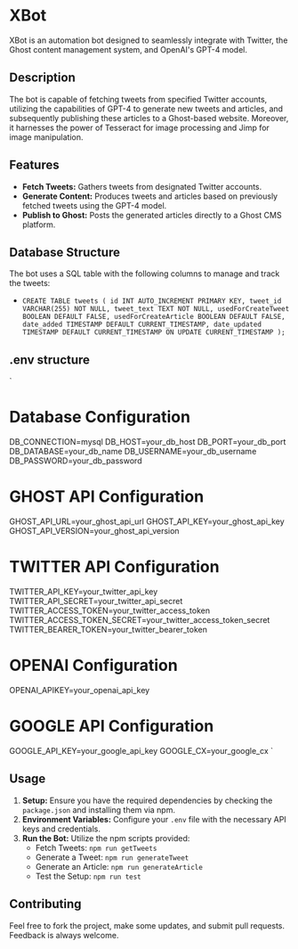 # XBot

XBot is an automation bot designed to seamlessly integrate with Twitter, the Ghost content management system, and OpenAI's GPT-4 model. 

## Description
The bot is capable of fetching tweets from specified Twitter accounts, utilizing the capabilities of GPT-4 to generate new tweets and articles, and subsequently publishing these articles to a Ghost-based website. Moreover, it harnesses the power of Tesseract for image processing and Jimp for image manipulation.

## Features
- **Fetch Tweets:** Gathers tweets from designated Twitter accounts.
- **Generate Content:** Produces tweets and articles based on previously fetched tweets using the GPT-4 model.
- **Publish to Ghost:** Posts the generated articles directly to a Ghost CMS platform.

## Database Structure
The bot uses a SQL table with the following columns to manage and track the tweets:
- `CREATE TABLE tweets (
    id INT AUTO_INCREMENT PRIMARY KEY,
    tweet_id VARCHAR(255) NOT NULL,
    tweet_text TEXT NOT NULL,
    usedForCreateTweet BOOLEAN DEFAULT FALSE,
    usedForCreateArticle BOOLEAN DEFAULT FALSE,
    date_added TIMESTAMP DEFAULT CURRENT_TIMESTAMP,
    date_updated TIMESTAMP DEFAULT CURRENT_TIMESTAMP ON UPDATE CURRENT_TIMESTAMP
);`

## .env structure
`
# Database Configuration
DB_CONNECTION=mysql
DB_HOST=your_db_host
DB_PORT=your_db_port
DB_DATABASE=your_db_name
DB_USERNAME=your_db_username
DB_PASSWORD=your_db_password

# GHOST API Configuration
GHOST_API_URL=your_ghost_api_url
GHOST_API_KEY=your_ghost_api_key
GHOST_API_VERSION=your_ghost_api_version

# TWITTER API Configuration
TWITTER_API_KEY=your_twitter_api_key
TWITTER_API_SECRET=your_twitter_api_secret
TWITTER_ACCESS_TOKEN=your_twitter_access_token
TWITTER_ACCESS_TOKEN_SECRET=your_twitter_access_token_secret
TWITTER_BEARER_TOKEN=your_twitter_bearer_token

# OPENAI Configuration
OPENAI_APIKEY=your_openai_api_key

# GOOGLE API Configuration
GOOGLE_API_KEY=your_google_api_key
GOOGLE_CX=your_google_cx
`

## Usage
1. **Setup:** Ensure you have the required dependencies by checking the `package.json` and installing them via npm.
2. **Environment Variables:** Configure your `.env` file with the necessary API keys and credentials.
3. **Run the Bot:** Utilize the npm scripts provided:
   - Fetch Tweets: `npm run getTweets`
   - Generate a Tweet: `npm run generateTweet`
   - Generate an Article: `npm run generateArticle`
   - Test the Setup: `npm run test`

## Contributing
Feel free to fork the project, make some updates, and submit pull requests. Feedback is always welcome.
